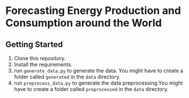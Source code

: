 # Forecasting Energy Production and Consumption around the World

## Getting Started

1. Clone this repository.
2. Install the requirements.
3. run `generate_data.py` to generate the data. You might have to create a folder called `generated` in the `data` directory.
4. run `preprocess_data.py` to generate the data preprocessing.You might have to create a folder called `preprocessed` in the `data` directory.
